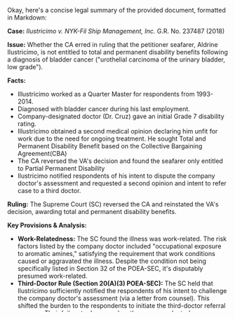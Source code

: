 Okay, here's a concise legal summary of the provided document, formatted in Markdown:

**Case:** *Ilustricimo v. NYK-Fil Ship Management, Inc.* G.R. No. 237487 (2018)

**Issue:** Whether the CA erred in ruling that the petitioner seafarer, Aldrine Ilustricimo, is not entitled to total and permanent disability benefits following a diagnosis of bladder cancer ("urothelial carcinoma of the urinary bladder, low grade").

**Facts:**

*   Illustricimo worked as a Quarter Master for respondents from 1993-2014.
*   Diagnosed with bladder cancer during his last employment.
*   Company-designated doctor (Dr. Cruz) gave an initial Grade 7 disability rating.
*   Illustricimo obtained a second medical opinion declaring him unfit for work due to the need for ongoing treatment. He sought Total and Permanent Disability Benefit based on the Collective Bargaining Agreement(CBA)
*   The CA reversed the VA's decision and found the seafarer only entitled to Partial Permanent Disability
*   Ilustricimo notified respondents of his intent to dispute the company doctor's assessment and requested a second opinion and intent to refer case to a third doctor.

**Ruling:** The Supreme Court (SC) reversed the CA and reinstated the VA's decision, awarding total and permanent disability benefits.

**Key Provisions & Analysis:**

*   **Work-Relatedness:** The SC found the illness was work-related. The risk factors listed by the company doctor included "occupational exposure to aromatic amines," satisfying the requirement that work conditions caused or aggravated the illness. Despite the condition not being specifically listed in Section 32 of the POEA-SEC, it's disputably presumed work-related.
*   **Third-Doctor Rule (Section 20(A)(3) POEA-SEC):** The SC held that Ilustricimo sufficiently notified the respondents of his intent to challenge the company doctor's assessment (via a letter from counsel).  This shifted the burden to the respondents to initiate the third-doctor referral process. Their failure to do so renders the company doctor's assessment non-binding. *Formerly INC Shipmanagement Incorporated v. Rosales*, reiterating *Bahia Shipping Services, Inc. v. Constantino* clarified this burden. The Court finds that the respondents do not deny receiving petitioner's letter
*   **Total vs. Partial Disability:** The SC applied the Labor Code concept of disability, focusing on the seafarer's *inability to work and earn* wages. Due to the need for ongoing treatment, the risk associated with the previous occupation, and lack of re-employment, Ilustricimo was deemed totally and permanently disabled, despite the Grade 7 rating. *Hanseatic Shipping Philippines Inc. v. Ballon* was cited to define total disability.
*   **CBA:** The CBA stipulated 100% compensation (US$95,949.00) for total and permanent disability, which the SC upheld.

**Potential Risks & Contentious Clauses:**

*   **Ambiguity in POEA-SEC:** Potential for disagreement on the definition of "work-relatedness" of non-listed illnesses and the level of proof required.
*   **Third-Doctor Referral Process:** The timing and manner of notification regarding disagreement with the company-designated doctor's assessment could be contentious. *Philippine Hammonia Ship Agency, Inc. v. Dumadag, Silagan v. Southfield Agencies, Inc., and TSM Shipping Phils., Inc. v. Patiño* clarified third doctor referrals
*   **Company-Designated Doctor vs. Independent Assessment:** While not explicitly stated, challenges often arise regarding the perceived bias and reliability of company-designated doctors.
*   **Burden of Proof:** The burden shifting to the employer to initiate the third-doctor referral process presents a potential point of contention.

**Statutory References:**

*   2010 POEA-SEC, Section 20(A)(3) & 20(A)(4)
*   Labor Code (Implied Application regarding disability)

**Case Law References:**

*   *Formerly INC Shipmanagement Incorporated v. Rosales*
*   *Bahia Shipping Services, Inc. v. Constantino*
*   *Hanseatic Shipping Philippines Inc. v. Ballon*
*   *Philippine Hammonia Ship Agency, Inc. v. Dumadag*
*   *Silagan v. Southfield Agencies, Inc.*
*   *TSM Shipping Phils., Inc. v. Patiño*

**Summary Conclusion:**

The SC upheld the seafarer's claim for total and permanent disability benefits, emphasizing the work-relatedness of the illness, the employer's failure to initiate the third-doctor referral, and the seafarer's inability to return to work. This decision underscores the court's commitment to protecting seafarers' rights under the POEA-SEC and the CBA and highlighting the importance of clear and unambiguous application of CBA's and POEA provisions.

